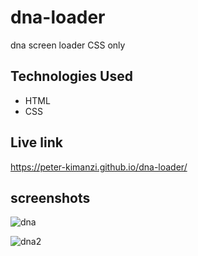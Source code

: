 # dna-loader

dna screen loader CSS only

## Technologies Used

* HTML
* CSS

## Live link

https://peter-kimanzi.github.io/dna-loader/

## screenshots

![dna](https://user-images.githubusercontent.com/71552773/187655218-d8f652cc-a1b8-40b4-a345-5fd45fefd613.PNG)

![dna2](https://user-images.githubusercontent.com/71552773/187655304-4aa377ca-24bc-4a59-9842-1736c5e85b6a.PNG)
